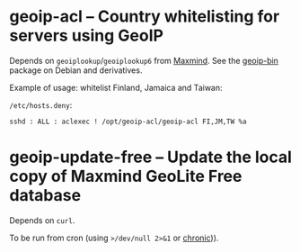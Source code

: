 # geoip-acl – Country whitelisting for servers using GeoIP

Depends on `geoiplookup`/`geoiplookup6` from [Maxmind][geoip-api-c]. See the
[geoip-bin][geoip-bin-debian] package on Debian and derivatives.

[geoip-api-c]:      https://github.com/maxmind/geoip-api-c
[geoip-bin-debian]: http://packages.debian.org/geoip-bin

Example of usage: whitelist Finland, Jamaica and Taiwan:

`/etc/hosts.deny`:

```
sshd : ALL : aclexec ! /opt/geoip-acl/geoip-acl FI,JM,TW %a
```

# geoip-update-free – Update the local copy of Maxmind GeoLite Free database

Depends on `curl`.

To be run from cron (using `>/dev/null 2>&1` or [chronic][moreutils])).

[moreutils]: http://joeyh.name/code/moreutils/
